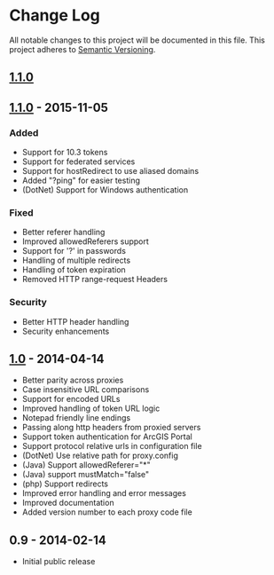 # Change Log
All notable changes to this project will be documented in this file.
This project adheres to [Semantic Versioning](http://semver.org/).

## [1.1.0]

## [1.1.0] - 2015-11-05

### Added 
- Support for 10.3 tokens
- Support for federated services
- Support for hostRedirect to use aliased domains
- Added "?ping" for easier testing
- (DotNet) Support for Windows authentication

### Fixed
- Better referer handling
- Improved allowedReferers support
- Support for '?' in passwords
- Handling of multiple redirects
- Handling of token expiration
- Removed HTTP range-request Headers

### Security
- Better HTTP header handling
- Security enhancements

## [1.0] - 2014-04-14

- Better parity across proxies
- Case insensitive URL comparisons
- Support for encoded URLs
- Improved handling of token URL logic
- Notepad friendly line endings
- Passing along http headers from proxied servers
- Support token authentication for ArcGIS Portal
- Support protocol relative urls in configuration file
- (DotNet) Use relative path for proxy.config
- (Java) Support allowedReferer="*"
- (Java) support mustMatch="false"
- (php) Support redirects
- Improved error handling and error messages
- Improved documentation
- Added version number to each proxy code file

## 0.9 - 2014-02-14

- Initial public release

[Unreleased]: https://github.com/Esri/resource-proxy/compare/v1.1.0...HEAD
[1.1.0]: https://github.com/Esri/resource-proxy/compare/v1.0...v1.1.0
[1.0]: https://github.com/Esri/resource-proxy/compare/v0.9...v1.0
